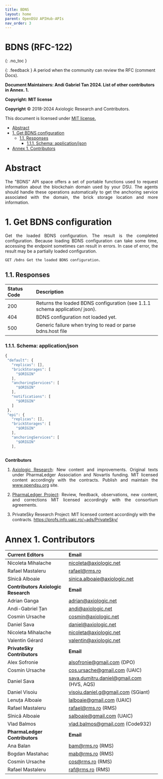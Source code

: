 ```yaml
---
title: BDNS 
layout: home
parent: OpenDSU APIHub-APIs
nav_order: 3
---
```


# **BDNS (RFC-122)**
{: .no_toc }

{: .feedback }
A period when the community can review the RFC (comment Docs).


**Document Maintainers: Andi Gabriel Tan 2024. List of other contributors in Annex. 1.**

**Copyright: MIT license**

 **Copyright** © 2018-2024 Axiologic Research and Contributors.

This document is licensed under [MIT license.](https://en.wikipedia.org/wiki/MIT_License)

<!-- TOC -->
* [Abstract](#abstract)
* [1. Get BDNS configuration](#1-get-bdns-configuration)
  * [1.1. Responses](#11-responses)
    * [1.1.1. Schema: application/json](#111-schema-applicationjson)
* [Annex 1. Contributors](#annex-1-contributors)
<!-- TOC -->

# **Abstract**
<p style='text-align: justify;'>The "BDNS" API space offers a set of portable functions used to request information about the blockchain domain used by your DSU. The agents should handle these operations automatically to get the anchoring service associated with the domain, the brick storage location and more information.
</p>


# **1. Get BDNS configuration**
<p style='text-align: justify;'>Get the loaded BDNS configuration. The result is the completed configuration. Because loading BDNS configuration can take some time, accessing the endpoint sometimes can result in errors. In case of error, the result may be a partially loaded configuration.
</p>

````
GET /bdns Get the loaded BDNS configuration.
````

## 1.1. Responses

| **Status Code**  | **Description**                                                             |
|:-----------------|:----------------------------------------------------------------------------|
| 200              | Returns the loaded BDNS configuration (see 1.1.1 schema application/ json). |
| 404              | BDNS configuration not loaded yet.                                          |
| 500              | Generic failure when trying to read or parse bdns.host file                 |


### 1.1.1. Schema: application/json

```js
{
 "default": {
   "replicas": [],
   "brickStorages": [
     "$ORIGIN"
   ],
   "anchoringServices": [
     "$ORIGIN"
   ],
   "notifications": [
     "$ORIGIN"
   ]
 },
 "epi": {
   "replicas": [],
   "brickStorages": [
     "$ORIGIN"
   ],
   "anchoringServices": [
     "$ORIGIN"
   ],
   
```


**Contributors**

1. <p style='text-align: justify;'><a href="https://www.axiologic.net/">Axiologic Research</a>: New content and improvements. Original texts under PharmaLedger Association and Novartis funding. MIT licensed content accordingly with the contracts. Publish and maintain the <a href="https://www.opendsu.org/">www.opendsu.org</a> site.

2. <p style='text-align: justify;'><a href="https://pharmaledger.org/">PharmaLedger Project</a>: Review, feedback, observations, new content, and corrections MIT licensed accordingly with the consortium agreements.

3. PrivateSky Research Project: MIT licensed content accordingly with the contracts. 
<a href="https://profs.info.uaic.ro/~ads/PrivateSky/"> https://profs.info.uaic.ro/~ads/PrivateSky/</a>


# **Annex 1. Contributors**

| **Current Editors**                  | **Email**                                 |
|:-------------------------------------|:------------------------------------------|
| Nicoleta Mihalache                   | nicoleta@axiologic.net                    |
| Rafael Mastaleru                     | rafael@rms.ro                             |
| Sînică Alboaie                       | sinica.alboaie@axiologic.net              |
| **Contributors Axiologic Research**  | **Email**                                 |
| Adrian Ganga                         | adrian@axiologic.net                      |
| Andi-Gabriel Țan                     | andi@axiologic.net                        |
| Cosmin Ursache                       | cosmin@axiologic.net                      |
| Daniel Sava                          | daniel@axiologic.net                      |
| Nicoleta Mihalache                   | nicoleta@axiologic.net                    |
| Valentin Gérard                      | valentin@axiologic.net                    |
| **PrivateSky Contributors**          | **Email**                                 |
| Alex Sofronie                        | alsofronie@gmail.com (DPO)                |
| Cosmin Ursache                       | cos.ursache@gmail.com (UAIC)              |
| Daniel Sava                          | sava.dumitru.daniel@gmail.com (HVS, AQS)  |
| Daniel Visoiu                        | visoiu.daniel.g@gmail.com (SGiant)        |
| Lenuța Alboaie                       | lalboaie@gmail.com (UAIC)                 |
| Rafael Mastaleru                     | rafael@rms.ro (RMS)                       |
| Sînică Alboaie                       | salboaie@gmail.com (UAIC)                 |
| Vlad Balmos                          | vlad.balmos@gmail.com (Code932)           |
| **PharmaLedger Contributors**        | **Email**                                 |
| Ana Balan                            | bam@rms.ro (RMS)                          |
| Bogdan Mastahac                      | mab@rms.ro (RMS)                          |
| Cosmin Ursache                       | cos@rms.ro (RMS)                          |
| Rafael Mastaleru                     | raf@rms.ro (RMS)                          |